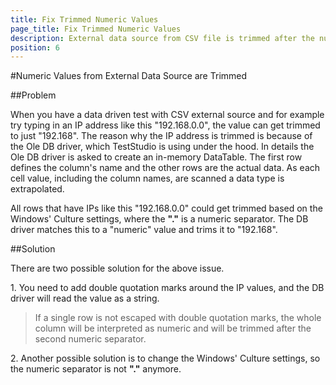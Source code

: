 ```yaml
---
title: Fix Trimmed Numeric Values
page_title: Fix Trimmed Numeric Values
description: External data source from CSV file is trimmed after the numeric separator. Data is not the same when you bind it to a test. IP values are not full in data driven test.
position: 6
---
```

#Numeric Values from External Data Source are Trimmed

##Problem

When you have a data driven test with CSV external source and for example try typing in an IP address like this "192.168.0.0", the value can get trimmed to just "192.168". The reason why the IP address is trimmed is because of the Ole DB driver, which TestStudio is using under the hood. In details the Ole DB driver is asked to create an in-memory DataTable. The first row defines the column's name and the other rows are the actual data. As each cell value, including the column names, are scanned a data type is extrapolated.

All rows that have IPs like this "192.168.0.0" could get trimmed based on the Windows' Culture settings, where the **"."** is a numeric separator. The DB driver matches this to a "numeric" value and trims it to "192.168".

##Solution

There are two possible solution for the above issue.

1.&nbsp;You need to add double quotation marks around the IP values, and the DB driver will read the value as a string. 

> If a single row is not escaped with double quotation marks, the whole column will be interpreted as numeric and will be trimmed after the second numeric separator.

2.&nbsp;Another possible solution is to change the Windows' Culture settings, so the numeric separator is not **"."** anymore. 


